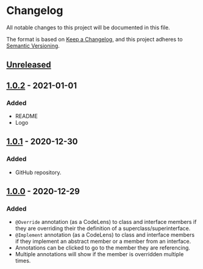 # Changelog

All notable changes to this project will be documented in this file.

The format is based on [Keep a Changelog](https://keepachangelog.com/en/1.0.0/),
and this project adheres to [Semantic Versioning](https://semver.org/spec/v2.0.0.html).

## [Unreleased]

## [1.0.2] - 2021-01-01

### Added

-   README
-   Logo

## [1.0.1] - 2020-12-30

### Added

-   GitHub repository.

## [1.0.0] - 2020-12-29

### Added

-   `@Override` annotation (as a CodeLens) to class and interface members if they are overriding their the definition of a superclass/superinterface.
-   `@Implement` annotation (as a CodeLens) to class and interface members if they implement an abstract member or a member from an interface.
-   Annotations can be clicked to go to the member they are referencing.
-   Multiple annotations will show if the member is overridden multiple times.

[unreleased]: https://github.com/Al3xCubed/annotation-lens-cubed/compare/v1.0.2...HEAD
[1.0.0]: https://github.com/Al3xCubed/annotation-lens-cubed/releases/tag/v1.0.0
[1.0.1]: https://github.com/Al3xCubed/annotation-lens-cubed/compare/v1.0.0...v1.0.1
[1.0.2]: https://github.com/Al3xCubed/annotation-lens-cubed/compare/v1.0.1...v1.0.2
